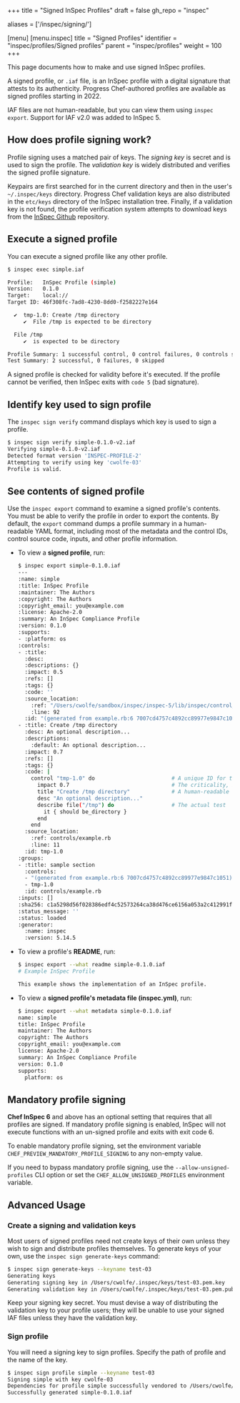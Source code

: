 +++
title = "Signed InSpec Profiles"
draft = false
gh_repo = "inspec"

aliases = ['/inspec/signing/']

[menu]
  [menu.inspec]
    title = "Signed Profiles"
    identifier = "inspec/profiles/Signed profiles"
    parent = "inspec/profiles"
    weight = 100
+++

This page documents how to make and use signed InSpec profiles.

A signed profile, or `.iaf` file, is an InSpec profile with a digital signature that attests to its authenticity.
Progress Chef-authored profiles are available as signed profiles starting in 2022.

IAF files are not human-readable, but you can view them using `inspec export`. Support for IAF v2.0 was added to InSpec 5.

## How does profile signing work?

Profile signing uses a matched pair of keys. The _signing key_ is secret and is used to sign the profile. The _validation key_ is widely distributed and verifies the signed profile signature.

Keypairs are first searched for in the current directory and then in the user's `~/.inspec/keys` directory.
Progress Chef validation keys are also distributed in the `etc/keys` directory of the InSpec installation tree.
Finally, if a validation key is not found, the profile verification system attempts to download keys from the [InSpec Github](https://github.com/inspec/inspec/tree/main/etc/keys) repository.

## Execute a signed profile

You can execute a signed profile like any other profile.

```bash
$ inspec exec simple.iaf

Profile:   InSpec Profile (simple)
Version:   0.1.0
Target:    local://
Target ID: 46f308fc-7ad8-4230-8dd0-f2582227e164

  ✔  tmp-1.0: Create /tmp directory
     ✔  File /tmp is expected to be directory

  File /tmp
     ✔  is expected to be directory

Profile Summary: 1 successful control, 0 control failures, 0 controls skipped
Test Summary: 2 successful, 0 failures, 0 skipped
```

A signed profile is checked for validity before it's executed. If the profile cannot be verified, then InSpec exits with `code 5` (bad signature).

## Identify key used to sign profile

The `inspec sign verify` command displays which key is used to sign a profile.

```bash
$ inspec sign verify simple-0.1.0-v2.iaf
Verifying simple-0.1.0-v2.iaf
Detected format version 'INSPEC-PROFILE-2'
Attempting to verify using key 'cwolfe-03'
Profile is valid.
```

## See contents of signed profile

Use the `inspec export` command to examine a signed profile's contents. You must be able to verify the profile in order to export the contents. By default, the `export` command dumps a profile summary in a human-readable YAML format, including most of the metadata and the control IDs, control source code, inputs, and other profile information.

- To view a **signed profile**, run:

  ```bash
  $ inspec export simple-0.1.0.iaf
  ---
  :name: simple
  :title: InSpec Profile
  :maintainer: The Authors
  :copyright: The Authors
  :copyright_email: you@example.com
  :license: Apache-2.0
  :summary: An InSpec Compliance Profile
  :version: 0.1.0
  :supports:
  - :platform: os
  :controls:
  - :title:
    :desc:
    :descriptions: {}
    :impact: 0.5
    :refs: []
    :tags: {}
    :code: ''
    :source_location:
      :ref: "/Users/cwolfe/sandbox/inspec/inspec-5/lib/inspec/control_eval_context.rb"
      :line: 92
    :id: "(generated from example.rb:6 7007cd4757c4892cc89977e9847c1051)"
  - :title: Create /tmp directory
    :desc: An optional description...
    :descriptions:
      :default: An optional description...
    :impact: 0.7
    :refs: []
    :tags: {}
    :code: |
      control "tmp-1.0" do                        # A unique ID for this control
        impact 0.7                                # The criticality, if this control fails.
        title "Create /tmp directory"             # A human-readable title
        desc "An optional description..."
        describe file("/tmp") do                  # The actual test
          it { should be_directory }
        end
      end
    :source_location:
      :ref: controls/example.rb
      :line: 11
    :id: tmp-1.0
  :groups:
  - :title: sample section
    :controls:
    - "(generated from example.rb:6 7007cd4757c4892cc89977e9847c1051)"
    - tmp-1.0
    :id: controls/example.rb
  :inputs: []
  :sha256: c1a5298d56f028386edf4c52573264ca38d476ce6156a053a2c412991fb0b646
  :status_message: ''
  :status: loaded
  :generator:
    :name: inspec
    :version: 5.14.5
  ```

- To view a profile's **README**, run:

  ```bash
  $ inspec export --what readme simple-0.1.0.iaf
  # Example InSpec Profile

  This example shows the implementation of an InSpec profile.

  ```

- To view a **signed profile's metadata file (inspec.yml)**, run:

  ```bash
  $ inspec export --what metadata simple-0.1.0.iaf
  name: simple
  title: InSpec Profile
  maintainer: The Authors
  copyright: The Authors
  copyright_email: you@example.com
  license: Apache-2.0
  summary: An InSpec Compliance Profile
  version: 0.1.0
  supports:
    platform: os
  ```

## Mandatory profile signing

**Chef InSpec 6** and above has an optional setting that requires that all profiles are signed.
If mandatory profile signing is enabled, InSpec will not execute functions with an un-signed profile and exits with exit code 6.

To enable mandatory profile signing, set the environment variable `CHEF_PREVIEW_MANDATORY_PROFILE_SIGNING` to any non-empty value.

If you need to bypass mandatory profile signing, use the `--allow-unsigned-profiles` CLI option or set the `CHEF_ALLOW_UNSIGNED_PROFILES` environment variable.

## Advanced Usage

### Create a signing and validation keys

Most users of signed profiles need not create keys of their own unless they wish to sign and distribute profiles themselves.
To generate keys of your own, use the `inspec sign generate-keys` command:

```bash
$ inspec sign generate-keys --keyname test-03
Generating keys
Generating signing key in /Users/cwolfe/.inspec/keys/test-03.pem.key
Generating validation key in /Users/cwolfe/.inspec/keys/test-03.pem.pub
```

Keep your signing key secret. You must devise a way of distributing the validation key to your profile users; they will be unable to use your signed IAF files unless they have the validation key.

### Sign profile

You will need a signing key to sign profiles. Specify the path of profile and the name of the key.

```bash
$ inspec sign profile simple --keyname test-03
Signing simple with key cwolfe-03
Dependencies for profile simple successfully vendored to /Users/cwolfe/sandbox/inspec/inspec-5/temp/simple/vendor
Successfully generated simple-0.1.0.iaf
```
